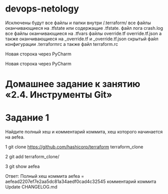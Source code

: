 # devops-netology

Исключены будут все файлы и папки внутри /.terraform/
все файлы оканчивающиеся на .tfstate или содержащие .tfstate.
файл лога crash.log
все файлы оканчивающиеся на .tfvars
файлы override.tf override.tf.json а также оканчивающиеся на _override.tf и _override.tf.json
скрытый файл конфигурации .terraformrc а также файл terraform.rc

Новая сторока через PyCharm

Новая сторока через PyCharm
# Домашнее задание к занятию «2.4. Инструменты Git»
# Задание 1
Найдите полный хеш и комментарий коммита, хеш которого начинается на aefea.

1 git clone https://github.com/hashicorp/terraform terraform_clone

2 git add terraform_clone/

3 git show aefea
 
Ответ: Полный хеш коммита aefea = aefead2207ef7e2aa5dc81a34aedf0cad4c32545
комментарий коммита Update CHANGELOG.md
